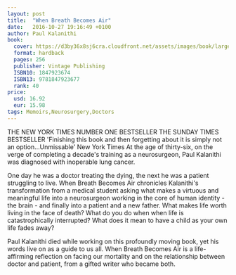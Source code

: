 ```yaml
---
layout: post
title:  "When Breath Becomes Air"
date:   2016-10-27 19:16:49 +0100
author: Paul Kalanithi
book: 
  cover: https://d3by36x8sj6cra.cloudfront.net/assets/images/book/large/9781/8479/9781847923677.jpg
  format: hardback
  pages: 256
  publisher: Vintage Publishing
  ISBN10: 1847923674
  ISBN13: 9781847923677
  rank: 40
price: 
  usd: 16.92
  eur: 15.98
tags: Memoirs,Neurosurgery,Doctors
---
```


THE NEW YORK TIMES NUMBER ONE BESTSELLER THE SUNDAY TIMES BESTSELLER 'Finishing this book and then forgetting about it is simply not an option...Unmissable' New York Times At the age of thirty-six, on the verge of completing a decade's training as a neurosurgeon, Paul Kalanithi was diagnosed with inoperable lung cancer. 

One day he was a doctor treating the dying, the next he was a patient struggling to live. When Breath Becomes Air chronicles Kalanithi's transformation from a medical student asking what makes a virtuous and meaningful life into a neurosurgeon working in the core of human identity - the brain - and finally into a patient and a new father. What makes life worth living in the face of death? What do you do when when life is catastrophically interrupted? What does it mean to have a child as your own life fades away? 

Paul Kalanithi died while working on this profoundly moving book, yet his words live on as a guide to us all. When Breath Becomes Air is a life-affirming reflection on facing our mortality and on the relationship between doctor and patient, from a gifted writer who became both.
